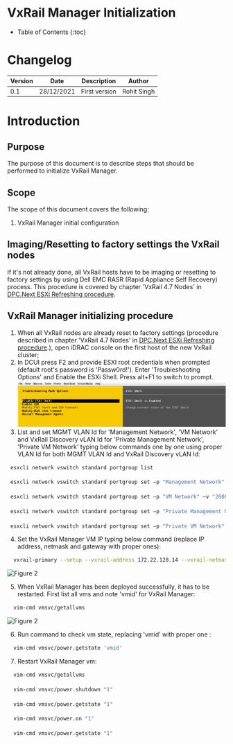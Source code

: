 # VxRail Manager Initialization

- Table of Contents
{:toc}

# Changelog
  
| Version | Date       | Description              | Author       |
| ------- | ---------- | ------------------------ | --------------- |
| 0.1     | 28/12/2021 | First version | Rohit Singh |

# Introduction

## Purpose

The purpose of this document is to describe steps that should be performed to initialize VxRail Manager.

## Scope

The scope of this document covers the following:

1. VxRail Manager initial configuration

## Imaging/Resetting to factory settings the VxRail nodes

If it's not already done, all VxRail hosts have to be imaging or resetting to factory settings by using Dell EMC RASR (Rapid Appliance Self Recovery) process.
This procedure is covered by chapter 'VxRail 4.7 Nodes' in [DPC.Next ESXi Refreshing procedure](https://msdevopsconfluence.fsc.atos-services.net/confluence/pages/viewpage.action?spaceKey=DPC&title=DPC.Next+ESXi+refreshing).

## VxRail Manager initializing procedure

1. When all VxRail nodes are already reset to factory settings (procedure described in chapter 'VxRail 4.7 Nodes' in [DPC.Next ESXi Refreshing procedure](https://msdevopsconfluence.fsc.atos-services.net/confluence/pages/viewpage.action?spaceKey=DPC&title=DPC.Next+ESXi+refreshing).), open iDRAC console on the first host of the new VxRail cluster;
2. In DCUI press F2 and provide ESXI root credentials when prompted (default root's password is 'Passw0rd!'). Enter 'Troubleshooting Options' and Enable the ESXi Shell. Press alt+F1 to switch to prompt.
![Figure 1](./images/pic1.png)
3. List and set MGMT VLAN Id for 'Management Network', 'VM Network' and VxRail Discovery vLAN Id for 'Private Management Network', 'Private VM Network' typing below commands one by one using proper VLAN Id for both MGMT VLAN Id and VxRail Discovery vLAN Id:

 ```bash
  esxcli network vswitch standard portgroup list

  esxcli network vswitch standard portgroup set –p "Management Network" –v "2800"
  
  esxcli network vswitch standard portgroup set –p "VM Network" –v "2800"
  
  esxcli network vswitch standard portgroup set –p "Private Management Network" –v "2899"
  
  esxcli network vswitch standard portgroup set –p "Private VM Network" –v "2899"
```

4. Set the VxRail Manager VM IP typing below command (replace IP address, netmask and gateway with proper ones):

```bash
  vxrail-primary --setup --vxrail-address 172.22.128.14 --vxrail-netmask 255.255.255.0 --vxrail-gateway 172.22.128.1 --no-roll-back --verbose
```

![Figure 2](../design/images/dhcVxRailInstallationProcedure/0.png)

5. When VxRail Manager has been deployed successfully, it has to be restarted. First list all vms and note 'vmid' for VxRail Manager:

```bash
  vim-cmd vmsvc/getallvms
```

![Figure 2](../design/images/dhcVxRailInstallationProcedure/4.png)

6. Run command to check vm state, replacing 'vmid' with proper one :

```bash
  vim-cmd vmsvc/power.getstate 'vmid'
```

7. Restart VxRail Manager vm:

```bash
  vim-cmd vmsvc/getallvms
  
  vim-cmd vmsvc/power.shutdown "1"
  
  vim-cmd vmsvc/power.getstate "1"
  
  vim-cmd vmsvc/power.on "1"
  
  vim-cmd vmsvc/power.getstate "1"
```

